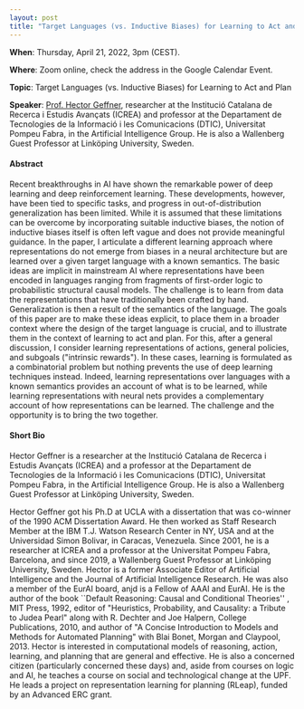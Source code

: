 ```yaml
---
layout: post 
title: "Target Languages (vs. Inductive Biases) for Learning to Act and Plan"
---
```


**When**:  Thursday, April 21, 2022, 3pm (CEST).

**Where**: Zoom online, check the address in the Google Calendar Event.

**Topic**: Target Languages (vs. Inductive Biases) for Learning to Act and Plan

**Speaker**: [Prof. Hector Geffner](https://www.dtic.upf.edu/~hgeffner/), researcher at the Institució Catalana de Recerca i Estudis Avançats (ICREA) and professor at the Departament de Tecnologies de la Informació i les Comunicacions (DTIC),  Universitat Pompeu Fabra, in the Artificial Intelligence Group. He is also a Wallenberg Guest Professor at Linköping University, Sweden.

#### Abstract

Recent breakthroughs in AI have shown the remarkable power of deep learning and deep reinforcement learning. These developments, however, have been tied to specific tasks, and progress in out-of-distribution generalization has been limited. While it is assumed that these limitations can be overcome by incorporating suitable inductive biases, the notion of inductive biases itself is often left vague and does not provide meaningful guidance. In the paper, I articulate a different learning approach where representations do not emerge from biases in a neural architecture but are learned over a given target language with a known semantics. The basic ideas are implicit in mainstream AI where representations have been encoded in languages ranging from fragments of first-order logic to probabilistic structural causal models. The challenge is to learn from data the representations that have traditionally been crafted by hand. Generalization is then a result of the semantics of the language. The goals of this paper are to make these ideas explicit, to place them in a broader context where the design of the target language is crucial, and to illustrate them in the context of learning to act and plan. For this, after a general discussion, I consider learning representations of actions, general policies, and subgoals ("intrinsic rewards"). In these cases, learning is formulated as a combinatorial problem but nothing prevents the use of deep learning techniques instead. Indeed, learning representations over languages with a known semantics provides an account of what is to be learned, while learning representations with neural nets provides a complementary account of how representations can be learned. The challenge and the opportunity is to bring the two together.


#### Short Bio

Hector Geffner is  a researcher at the Institució Catalana de Recerca i Estudis Avançats (ICREA) and a professor at the Departament de Tecnologies de la Informació i les Comunicacions (DTIC),  Universitat Pompeu Fabra, in the Artificial Intelligence Group. He is also a Wallenberg Guest Professor at Linköping University, Sweden.

Hector Geffner got his Ph.D at  UCLA with a dissertation that was co-winner of the 1990 ACM Dissertation Award. He then worked as Staff Research Member at the IBM T.J. Watson Research Center in NY, USA and at the Universidad Simon Bolivar, in Caracas, Venezuela. Since 2001, he is a researcher at ICREA and a professor at the Universitat Pompeu Fabra, Barcelona, and since 2019, a Wallenberg Guest Professor at Linköping University, Sweden. Hector is a former Associate Editor of Artificial Intelligence and the Journal of Artificial Intelligence Research. He was also a member of the EurAI board, anjd is a  Fellow of AAAI and EurAI. He is the author of the book ``Default Reasoning: Causal and Conditional Theories'' , MIT Press, 1992, editor of "Heuristics, Probability, and Causality: a Tribute to Judea Pearl" along with R. Dechter and Joe Halpern, College Publications, 2010, and author  of "A Concise Introduction to Models and Methods for Automated Planning" with Blai Bonet, Morgan and Claypool, 2013. Hector is interested in computational models of reasoning, action, learning, and planning that are general and effective. He is also a concerned citizen (particularly concerned these days) and, aside from courses on logic and AI, he teaches a course on social and technological change at the UPF. He leads a project on representation learning for planning (RLeap), funded by an Advanced ERC grant.
